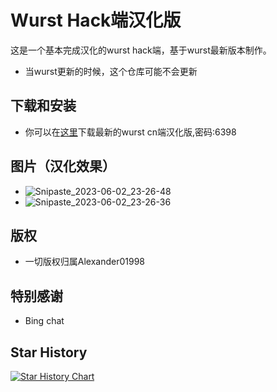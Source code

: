 # Wurst Hack端汉化版

这是一个基本完成汉化的wurst hack端，基于wurst最新版本制作。
- 当wurst更新的时候，这个仓库可能不会更新

## 下载和安装

- 你可以在[这里](https://wwfb.lanzoue.com/b032gu5re)下载最新的wurst cn端汉化版,密码:6398
## 图片（汉化效果）
- ![Snipaste_2023-06-02_23-26-48](https://github.com/dingzhen-vape/wurst_cn/assets/75886707/4e6f4350-aaf6-410b-88eb-23a221df6090)
- ![Snipaste_2023-06-02_23-26-36](https://github.com/dingzhen-vape/wurst_cn/assets/75886707/08332701-bd9e-40ab-8b60-4623c0835325)
## 版权
- 一切版权归属Alexander01998
## 特别感谢
- Bing chat
## Star History

[![Star History Chart](https://api.star-history.com/svg?repos=dingzhen-vape/WurstCN&type=Timeline)](https://star-history.com/#dingzhen-vape/WurstCN&Timeline)
